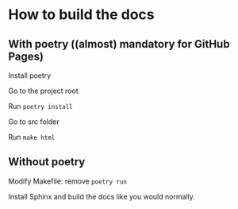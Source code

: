 # How to build the docs

## With poetry ((almost) mandatory for GitHub Pages)

Install poetry

Go to the project root

Run `poetry install`

Go to src folder

Run `make html`

## Without poetry

Modify Makefile: remove `poetry run`

Install Sphinx and build the docs like you would normally.
